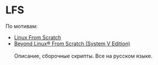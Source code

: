 # LFS
По мотивам:<br>
* [Linux From Scratch][1]<br>
* [Beyond Linux® From Scratch (System V Edition)][2]<br><br>
Описание, сборочные скрипты. Все на русском языке.

[1]: http://www.linuxfromscratch.org/lfs/view/12.2/index.html
[2]: http://www.linuxfromscratch.org/blfs/view/12.2/index.html
